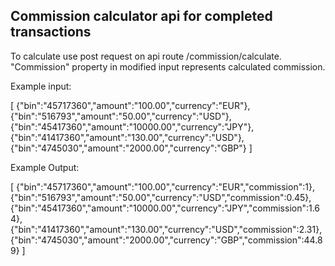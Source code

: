 ## Commission calculator api for completed transactions

To calculate use post request on api route /commission/calculate. "Commission" property in modified input represents 
calculated commission.

Example input: 

[ 
		{"bin":"45717360","amount":"100.00","currency":"EUR"},
		{"bin":"516793","amount":"50.00","currency":"USD"},
		{"bin":"45417360","amount":"10000.00","currency":"JPY"},
		{"bin":"41417360","amount":"130.00","currency":"USD"},
		{"bin":"4745030","amount":"2000.00","currency":"GBP"}
]

Example Output:

[
        {"bin":"45717360","amount":"100.00","currency":"EUR","commission":1},
        {"bin":"516793","amount":"50.00","currency":"USD","commission":0.45},
        {"bin":"45417360","amount":"10000.00","currency":"JPY","commission":1.64},
        {"bin":"41417360","amount":"130.00","currency":"USD","commission":2.31},
        {"bin":"4745030","amount":"2000.00","currency":"GBP","commission":44.89}
]
